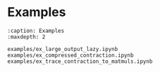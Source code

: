 # Examples

```{toctree}
:caption: Examples
:maxdepth: 2

examples/ex_large_output_lazy.ipynb
examples/ex_compressed_contraction.ipynb
examples/ex_trace_contraction_to_matmuls.ipynb
```
